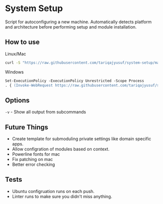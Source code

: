 # System Setup

Script for autoconfiguring a new machine. Automatically detects platform and architecture before performing setup and module installation.

## How to use

Linux/Mac

```bash
curl -S "https://raw.githubusercontent.com/tariqajyusuf/system-setup/main/init.sh" | bash
```

Windows

```ps
Set-ExecutionPolicy -ExecutionPolicy Unrestricted -Scope Process
. { (Invoke-WebRequest https://raw.githubusercontent.com/tariqajyusuf/system-setup/main/init.ps1).Content } | Invoke-Expression
```

## Options

`-v` - Show all output from subcommands

## Future Things

- Create template for submoduling private settings like domain specific apps.
- Allow configration of modules based on context.
- Powerline fonts for mac
- Fix patching on mac
- Better error checking

## Tests

- Ubuntu configruation runs on each push.
- Linter runs to make sure you didn't miss anything.
